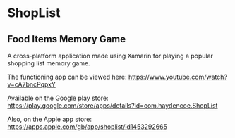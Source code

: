 # ShopList
## Food Items Memory Game

A cross-platform application made using Xamarin for playing a popular shopping list memory game. 

The functioning app can be viewed here: https://www.youtube.com/watch?v=cA7bncPqpxY

Available on the Google play store: https://play.google.com/store/apps/details?id=com.haydencoe.ShopList

Also, on the Apple app store:
https://apps.apple.com/gb/app/shoplist/id1453292665

